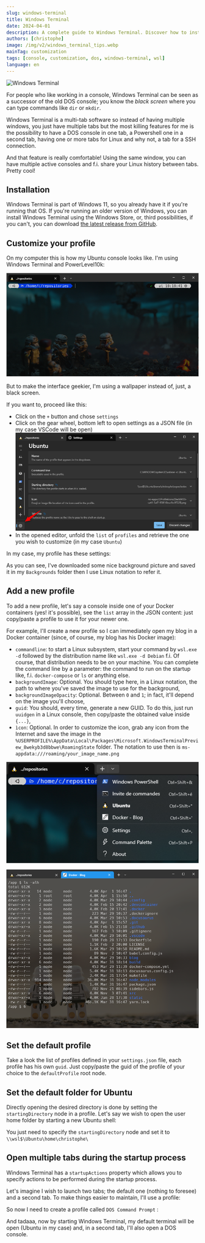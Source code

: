 ```yaml
---
slug: windows-terminal
title: Windows Terminal
date: 2024-04-01
description: A complete guide to Windows Terminal. Discover how to install, customize profiles, use backgrounds, and configure settings for WSL, Docker, and multi-tab startup actions.
authors: [christophe]
image: /img/v2/windows_terminal_tips.webp
mainTag: customization
tags: [console, customization, dos, windows-terminal, wsl]
language: en
---
```

<!-- cspell:ignore wekyb,bbwe,xmens -->
![Windows Terminal](/img/v2/windows_terminal_tips.webp)

For people who like working in a console, Windows Terminal can be seen as a successor of the old DOS console; you know the *black screen* where you can type commands like `dir` or `mkdir`.

Windows Terminal is a multi-tab software so instead of having multiple windows, you just have multiple tabs but the most killing features for me is the possibility to have a DOS console in one tab, a Powershell one in a second tab, having one or more tabs for Linux and why not, a tab for a SSH connection.

And that feature is really comfortable! Using the same window, you can have multiple active consoles and f.i. share your Linux history between tabs. Pretty cool!

<!-- truncate -->

## Installation

Windows Terminal is part of Windows 11, so you already have it if you're running that OS. If you're running an older version of Windows, you can install Windows Terminal using the Windows Store, or, third possibilities, if you can't, you can download [the latest release from GitHub](https://github.com/microsoft/terminal/releases).

## Customize your profile

On my computer this is how my Ubuntu console looks like. I'm using Windows Terminal and <Link to="/blog/powerlevel10k_sandbox">PowerLevel10k</Link>:

![Windows Terminal with an Ubuntu console](./images/windows_terminal.png)

But to make the interface geekier, I'm using a wallpaper instead of, just, a black screen.

If you want to, proceed like this:

* Click on the `+` button and chose `settings`
* Click on the gear wheel, bottom left to open settings as a JSON file (in my case VSCode will be open)
    ![The gear wheel](./images/gear.png)
* In the opened editor, unfold the `list` of `profiles` and retrieve the one you wish to customize (in my case `Ubuntu`)

In my case, my profile has these settings:

<Snippet filename="settings.json" source="./files/settings.json" />

As you can see, I've downloaded some nice background picture and saved it in my `Backgrounds` folder then I use Linux notation to refer it.

## Add a new profile

To add a new profile, let's say a console inside one of your Docker containers (yes! it's possible), see the `list` array in the JSON content: just copy/paste a profile to use it for your newer one.

For example, I'll create a new profile so I can immediately open my blog in a Docker container (since, of course, my blog has his Docker image):

<Snippet filename="settings.json" source="./files/settings.part2.json" />

<AlertBox variant="note" title="Your settings">

* `commandline`: to start a Linux subsystem, start your command by `wsl.exe -d` followed by the distribution name like `wsl.exe -d Debian` f.i. Of course, that distribution needs to be on your machine. You can complete the command line by a parameter: the command to run on the startup like, f.i. `docker-compose` or `ls` or anything else.
* `backgroundImage`: Optional. You should type here, in a Linux notation, the path to where you've saved the image to use for the background,
* `backgroundImageOpacity`: Optional. Between `0` and `1`; in fact, it'll depend on the image you'll choose,
* `guid`: You should, every time, generate a new GUID. To do this, just run `uuidgen` in a Linux console, then copy/paste the obtained value inside `{...}`,
* `ìcon`: Optional. In order to customize the icon, grab any icon from the Internet and save the image in the `%USERPROFILE%\AppData\Local\Packages\Microsoft.WindowsTerminalPreview_8wekyb3d8bbwe\RoamingState` folder. The notation to use then is `ms-appdata:///roaming/your_image_name.png`

</AlertBox>

![The blog profile](./images/blog.png)

![The blog console](./images/blog_opened.png)

## Set the default profile

Take a look the list of profiles defined in your `settings.json` file, each profile has his own `guid`. Just copy/paste the guid of the profile of your choice to the `defaultProfile` root node.

## Set the default folder for Ubuntu

Directly opening the desired directory is done by setting the `startingDirectory` node in a profile. Let's say we wish to open the user home folder by starting a new Ubuntu shell:

<Snippet filename="settings.json" source="./files/settings.part3.json" />

You just need to specify the `startingDirectory` node and set it to `\\wsl$\Ubuntu\home\christophe\`

## Open multiple tabs during the startup process

Windows Terminal has a `startupActions` property which allows you to specify actions to be performed during the startup process.

Let's imagine I wish to launch two tabs; the default one (nothing to foresee) and a second tab. To make things easier to maintain, I'll use a profile:

<Snippet filename="settings.json" source="./files/settings.part4.json" />

So now I need to create a profile called `DOS Command Prompt` :

<Snippet filename="settings.json" source="./files/settings.part5.json" />

And tadaaa, now by starting Windows Terminal, my default terminal will be open (Ubuntu in my case) and, in a second tab, I'll also open a DOS console.